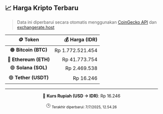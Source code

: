 

<!-- HARGA_KRIPTO -->
## 📈 Harga Kripto Terbaru

> Data ini diperbarui secara otomatis menggunakan [CoinGecko API](https://www.coingecko.com/) dan [exchangerate.host](https://exchangerate.host/)

<div align="center">

| 🪙 Token | 💰 Harga (IDR) |
|:------:|---------------:|
| 🟠 **Bitcoin (BTC)**   | Rp 1.772.521.454 |
| 🔵 **Ethereum (ETH)**  | Rp 41.773.754 |
| 🟣 **Solana (SOL)**    | Rp 2.469.538 |
| 🟢 **Tether (USDT)**   | Rp 16.246 |

---

💱 **Kurs Rupiah (USD → IDR)**: Rp 16.246

🕒 <sub>Terakhir diperbarui: 7/7/2025, 12.54.26</sub>

</div>
<!-- /HARGA_KRIPTO -->